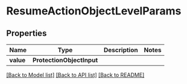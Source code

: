 # ResumeActionObjectLevelParams


## Properties
Name | Type | Description | Notes
------------ | ------------- | ------------- | -------------
**value** | **ProtectionObjectInput** |  | 

[[Back to Model list]](../README.md#documentation-for-models) [[Back to API list]](../README.md#documentation-for-api-endpoints) [[Back to README]](../README.md)


